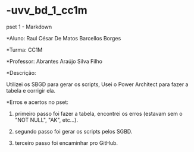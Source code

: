 # -uvv_bd_1_cc1m
pset 1 - Markdown

*Aluno: Raul César De Matos Barcellos Borges

*Turma: CC1M

*Professor: Abrantes Araújo Silva Filho

*Descrição:

Utilizei os SBGD para gerar os scripts, Usei o Power Architect para fazer a tabela e corrigir ela.

*Erros e acertos no pset:

1) primeiro passo foi fazer a tabela, encontrei os erros (estavam sem o "NOT NULL", "AK", etc...).

2) segundo passo foi gerar os scripts pelos SGBD.

3) terceiro passo foi encaminhar pro GitHub.
